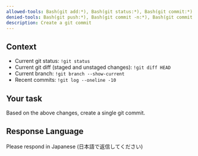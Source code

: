 ```yaml
---
allowed-tools: Bash(git add:*), Bash(git status:*), Bash(git commit:*)
denied-tools: Bash(git push:*), Bash(git commit -n:*), Bash(git commit --no-verify)
description: Create a git commit
---
```


## Context

- Current git status: `!git status`
- Current git diff (staged and unstaged changes): `!git diff HEAD`
- Current branch: `!git branch --show-current`
- Recent commits: `!git log --oneline -10`

## Your task

Based on the above changes, create a single git commit.

## Response Language

Please respond in Japanese (日本語で返信してください)
